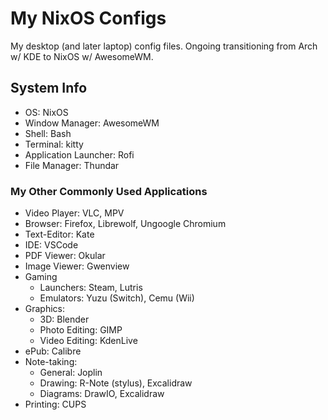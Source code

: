 # My NixOS Configs
My desktop (and later laptop) config files. Ongoing transitioning from Arch w/ KDE to NixOS w/ AwesomeWM.


## System Info
- OS: NixOS
- Window Manager: AwesomeWM
- Shell: Bash
- Terminal: kitty
- Application Launcher: Rofi
- File Manager: Thundar

### My Other Commonly Used Applications
- Video Player: VLC, MPV
- Browser: Firefox, Librewolf, Ungoogle Chromium
- Text-Editor: Kate
- IDE: VSCode
- PDF Viewer: Okular
- Image Viewer: Gwenview
- Gaming
  - Launchers: Steam, Lutris
  - Emulators: Yuzu (Switch), Cemu (Wii)
- Graphics: 
  - 3D: Blender
  - Photo Editing: GIMP
  - Video Editing: KdenLive
- ePub: Calibre
- Note-taking:
  - General: Joplin
  - Drawing: R-Note (stylus), Excalidraw
  - Diagrams: DrawIO, Excalidraw
- Printing: CUPS